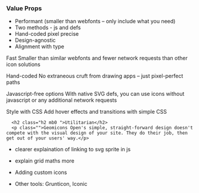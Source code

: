 
### Value Props
- Performant (smaller than webfonts – only include what you need)
- Two methods - js and defs
- Hand-coded pixel precise
- Design-agnostic
- Alignment with type

Fast
Smaller than similar webfonts and fewer network requests than other icon solutions

Hand-coded
No extraneous cruft from drawing apps – just pixel-perfect paths

Javascript-free options
With native SVG defs, you can use icons without javascript or any additional network requests

Style with CSS
Add hover effects and transitions with simple CSS

      <h2 class="h2 mb0 ">Utilitarian</h2>
      <p class="">Geomicons Open's simple, straight-forward design doesn't compete with the visual design of your site. They do their job, then get out of your users' way.</p>

- clearer explaination of linking to svg sprite in js
- explain grid maths more

- Adding custom icons
- Other tools: Grunticon, Iconic

